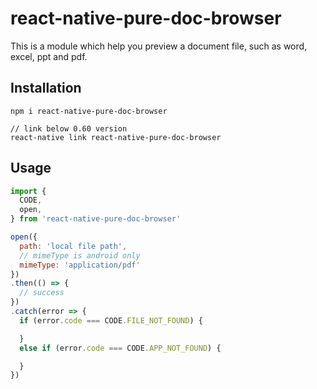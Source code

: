 # react-native-pure-doc-browser

This is a module which help you preview a document file, such as word, excel, ppt and pdf.

## Installation

```
npm i react-native-pure-doc-browser

// link below 0.60 version
react-native link react-native-pure-doc-browser
```

## Usage

```js
import {
  CODE,
  open,
} from 'react-native-pure-doc-browser'

open({
  path: 'local file path',
  // mimeType is android only
  mimeType: 'application/pdf'
})
.then(() => {
  // success
})
.catch(error => {
  if (error.code === CODE.FILE_NOT_FOUND) {

  }
  else if (error.code === CODE.APP_NOT_FOUND) {

  }
})
```